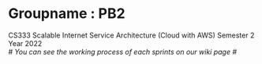 # Groupname : PB2
CS333 Scalable Internet Service Architecture (Cloud with AWS)
Semester 2 Year 2022
<br>*# You can see the working process of each sprints on our wiki page #*
